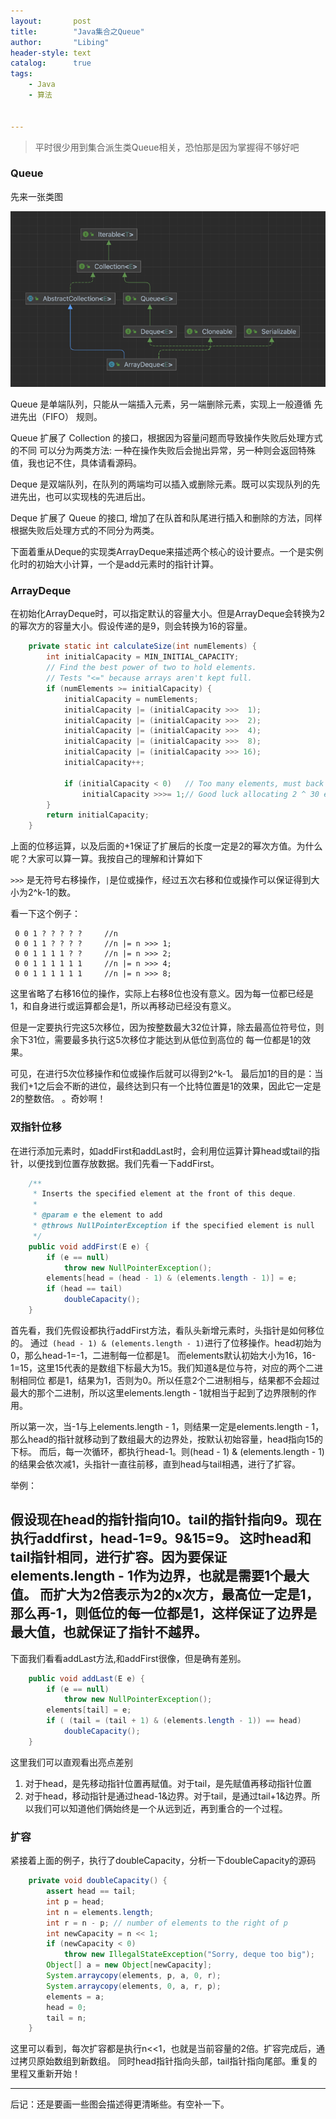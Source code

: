 ```yaml
---
layout:       post
title:        "Java集合之Queue"
author:       "Libing"
header-style: text
catalog:      true
tags:
    - Java
    - 算法

    
---
```


> 平时很少用到集合派生类Queue相关，恐怕那是因为掌握得不够好吧

### Queue

先来一张类图

<img src="/img/java/queue/arraydeque.png">

Queue 是单端队列，只能从一端插入元素，另一端删除元素，实现上一般遵循 先进先出（FIFO） 规则。

Queue 扩展了 Collection 的接口，根据因为容量问题而导致操作失败后处理方式的不同
可以分为两类方法: 一种在操作失败后会抛出异常，另一种则会返回特殊值，我也记不住，具体请看源码。

Deque 是双端队列，在队列的两端均可以插入或删除元素。既可以实现队列的先进先出，也可以实现栈的先进后出。

Deque 扩展了 Queue 的接口, 增加了在队首和队尾进行插入和删除的方法，同样根据失败后处理方式的不同分为两类。

下面着重从Deque的实现类ArrayDeque来描述两个核心的设计要点。一个是实例化时的初始大小计算，一个是add元素时的指针计算。

### ArrayDeque

在初始化ArrayDeque时，可以指定默认的容量大小。但是ArrayDeque会转换为2的幂次方的容量大小。假设传递的是9，则会转换为16的容量。

```java
    private static int calculateSize(int numElements) {
        int initialCapacity = MIN_INITIAL_CAPACITY;
        // Find the best power of two to hold elements.
        // Tests "<=" because arrays aren't kept full.
        if (numElements >= initialCapacity) {
            initialCapacity = numElements;
            initialCapacity |= (initialCapacity >>>  1);
            initialCapacity |= (initialCapacity >>>  2);
            initialCapacity |= (initialCapacity >>>  4);
            initialCapacity |= (initialCapacity >>>  8);
            initialCapacity |= (initialCapacity >>> 16);
            initialCapacity++;

            if (initialCapacity < 0)   // Too many elements, must back off
                initialCapacity >>>= 1;// Good luck allocating 2 ^ 30 elements
        }
        return initialCapacity;
    }
```
上面的位移运算，以及后面的+1保证了扩展后的长度一定是2的幂次方值。为什么呢？大家可以算一算。我按自己的理解和计算如下

`>>>` 是无符号右移操作，`|`是位或操作，经过五次右移和位或操作可以保证得到大小为2^k-1的数。 

看一下这个例子：
```
 0 0 1 ? ? ? ? ?     //n
 0 0 1 1 ? ? ? ?     //n |= n >>> 1;
 0 0 1 1 1 1 ? ?     //n |= n >>> 2;
 0 0 1 1 1 1 1 1     //n |= n >>> 4;
 0 0 1 1 1 1 1 1     //n |= n >>> 8;
```
这里省略了右移16位的操作，实际上右移8位也没有意义。因为每一位都已经是1，和自身进行或运算都会是1，所以再移动已经没有意义。

但是一定要执行完这5次移位，因为按整数最大32位计算，除去最高位符号位，则余下31位，需要最多执行这5次移位才能达到从低位到高位的
每一位都是1的效果。

可见，在进行5次位移操作和位或操作后就可以得到2^k-1。
最后加1的目的是：当我们+1之后会不断的进位，最终达到只有一个比特位置是1的效果，因此它一定是2的整数倍。
。奇妙啊！


### 双指针位移

在进行添加元素时，如addFirst和addLast时，会利用位运算计算head或tail的指针，以便找到位置存放数据。我们先看一下addFirst。
```java
    /**
     * Inserts the specified element at the front of this deque.
     *
     * @param e the element to add
     * @throws NullPointerException if the specified element is null
     */
    public void addFirst(E e) {
        if (e == null)
            throw new NullPointerException();
        elements[head = (head - 1) & (elements.length - 1)] = e;
        if (head == tail)
            doubleCapacity();
    }
```
首先看，我们先假设都执行addFirst方法，看队头新增元素时，头指针是如何移位的。
通过` (head - 1) & (elements.length - 1)`进行了位移操作。head初始为0，那么head-1=-1，二进制每一位都是1。
而elements默认初始大小为16，16-1=15，这里15代表的是数组下标最大为15。我们知道&是位与符，对应的两个二进制相同位
都是1，结果为1，否则为0。所以任意2个二进制相与，结果都不会超过最大的那个二进制，所以这里elements.length - 1就相当于起到了边界限制的作用。

所以第一次，当-1与上elements.length - 1，则结果一定是elements.length - 1，那么head的指针就移动到了数组最大的边界处，按默认初始容量，head指向15的下标。
而后，每一次循环，都执行head-1。则(head - 1) & (elements.length - 1)的结果会依次减1，头指针一直往前移，直到head与tail相遇，进行了扩容。


举例：

假设现在head的指针指向10。tail的指针指向9。现在执行addfirst，head-1=9。9&15=9。
这时head和tail指针相同，进行扩容。因为要保证elements.length - 1作为边界，也就是需要1个最大值。 
而扩大为2倍表示为2的x次方，最高位一定是1，那么再-1，则低位的每一位都是1，这样保证了边界是最大值，也就保证了指针不越界。
---

下面我们看看addLast方法,和addFirst很像，但是确有差别。

```java
    public void addLast(E e) {
        if (e == null)
            throw new NullPointerException();
        elements[tail] = e;
        if ( (tail = (tail + 1) & (elements.length - 1)) == head)
            doubleCapacity();
    }
```
这里我们可以直观看出亮点差别
1. 对于head，是先移动指针位置再赋值。对于tail，是先赋值再移动指针位置
2. 对于head，移动指针是通过head-1&边界。对于tail，是通过tail+1&边界。所以我们可以知道他们俩始终是一个从远到近，再到重合的一个过程。

### 扩容

紧接着上面的例子，执行了doubleCapacity，分析一下doubleCapacity的源码
```java
    private void doubleCapacity() {
        assert head == tail;
        int p = head;
        int n = elements.length;
        int r = n - p; // number of elements to the right of p
        int newCapacity = n << 1;
        if (newCapacity < 0)
            throw new IllegalStateException("Sorry, deque too big");
        Object[] a = new Object[newCapacity];
        System.arraycopy(elements, p, a, 0, r);
        System.arraycopy(elements, 0, a, r, p);
        elements = a;
        head = 0;
        tail = n;
    }
```
这里可以看到，每次扩容都是执行n<<1，也就是当前容量的2倍。扩容完成后，通过拷贝原始数组到新数组。
同时head指针指向头部，tail指针指向尾部。重复的里程又重新开始！

---
后记：还是要画一些图会描述得更清晰些。有空补一下。

